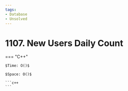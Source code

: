 ```yaml
---
tags:
- Database
- Unsolved
---
```



# 1107. New Users Daily Count

=== "C++"

    $Time: O()$

    $Space: O()$

    ```c++
    ```